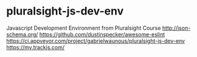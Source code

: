 # pluralsight-js-dev-env
Javascript Development Environment from Pluralsight Course
http://json-schema.org/
https://github.com/dustinspecker/awesome-eslint
https://ci.appveyor.com/project/gabrielwaunous/pluralsight-js-dev-env
https://my.trackjs.com/
